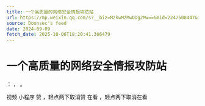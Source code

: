 ```yaml
---
title: 一个高质量的网络安全情报攻防站
url: https://mp.weixin.qq.com/s?__biz=MzkwMzMwODg2Mw==&mid=2247508447&idx=1&sn=391bdecb371406c449f4d6748f69f8ac
source: Doonsec's feed
date: 2024-09-09
fetch_date: 2025-10-06T18:20:41.366479
---
```


# 一个高质量的网络安全情报攻防站

：
，
。

视频
小程序
赞
，轻点两下取消赞
在看
，轻点两下取消在看